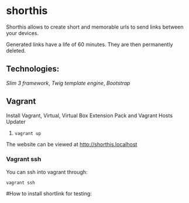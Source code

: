 # shorthis
Shorthis allows to create short and memorable urls to send links between your devices.

Generated links have a life of 60 minutes. They are then permanently deleted.

## Technologies:
_Slim 3 framework_,
_Twig template engine_,
_Bootstrap_

## Vagrant
Install Vagrant, Virtual, Virtual Box Extension Pack and Vagrant Hosts Updater

1. `vagrant up`

The website can be viewed at http://shorthis.localhost

### Vagrant ssh
You can ssh into vagrant through:

`vagrant ssh`

#How to install shortlink for testing:
